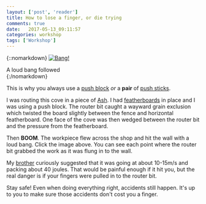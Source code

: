 ```yaml
---
layout: ['post', 'reader']
title: How to lose a finger, or die trying
comments: true
date:   2017-05-13_09:11:57 
categories: workshop
tags: ['Workshop']
---
```


{::nomarkdown}
  <a href="/assets/Random/RouterShot.jpg">
    <img src="/assets/Random/Thumbnails/RouterShot.jpg" alt="Bang!">
  </a>
  <div class="image-caption">A loud bang followed</div>
{:/nomarkdown}

This is why you always use a [push block](http://www.rockler.com/bench-dog-ultra-push-bloc) _or_ a **pair** of [push sticks](http://www.rockler.com/bench-dog-pocket-push-stick).

I was routing this cove in a piece of [Ash](http://www.wood-database.com/white-ash/). I had [featherboards](http://www.rockler.com/how-to/why-use-featherboards) in place and I was using a push block. The router bit caught a wayward grain exclusion which twisted the board slightly between the fence and horizontal featherboard. One face of the cove was then wedged between the router bit and the pressure from the featherboard.

Then **BOOM**. The workpiece flew across the shop and hit the wall with a loud bang. Click the image above. You can see each point where the router bit grabbed the work as it was flung in to the wall.

My [brother](http://www.thelostvertex.com) curiously suggested that it was going at about 10-15m/s and packing about 40 joules. That would be painful enough if it hit you, but the real danger is if your fingers were pulled in to the router bit.

Stay safe! Even when doing everything right, accidents still happen. It's up to you to make sure those accidents don't cost you a finger.


